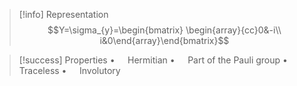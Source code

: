 
> [!info] Representation
> $$Y=\sigma_{y}=\begin{bmatrix} \begin{array}{cc}0&-i\\ i&0\end{array}\end{bmatrix}$$

> [!success] Properties
> $\bullet\quad$ Hermitian
> $\bullet\quad$ Part of the Pauli group
> $\bullet\quad$ Traceless
> $\bullet\quad$ Involutory
